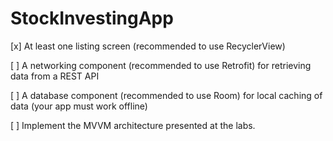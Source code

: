# StockInvestingApp

[x] At least one listing screen (recommended to use RecyclerView)

[ ] A networking component (recommended to use Retrofit) for retrieving data from a REST API

[ ] A database component (recommended to use Room) for local caching of data (your app must work offline)

[ ] Implement the MVVM architecture presented at the labs.
